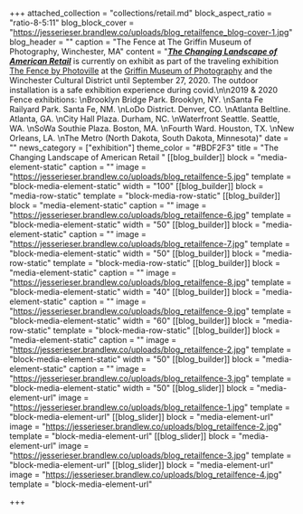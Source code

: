 +++
attached_collection = "collections/retail.md"
block_aspect_ratio = "ratio-8-5:11"
blog_block_cover = "https://jesserieser.brandlew.co/uploads/blog_retailfence_blog-cover-1.jpg"
blog_header = ""
caption = "The Fence at The Griffin Museum of Photography, Winchester, MA"
content = "[**_The Changing Landscape of American Retail_**](https://jesserieser.com/projects/changing-landscape-american-retail/) is currently on exhibit as part of the traveling exhibition [The Fence by Photoville](https://fence.photoville.com/host-cities/) at the [Griffin Museum of Photography](https://griffinmuseum.org/event/photoville-fence-winchester/) and the Winchester Cultural District until September 27, 2020. The outdoor installation is a safe exhibition experience during covid.\n\n2019 & 2020 Fence exhibitions:  \nBrooklyn Bridge Park. Brooklyn, NY.  \nSanta Fe Railyard Park. Santa Fe, NM.  \nLoDo District. Denver, CO.  \nAtlanta Beltline. Atlanta, GA.  \nCity Hall Plaza. Durham, NC.  \nWaterfront Seattle. Seattle, WA.  \nSoWa Southie Plaza. Boston, MA.  \nFourth Ward. Houston, TX.  \nNew Orleans, LA.   \nThe Metro (North Dakota, South Dakota, Minnesota)"
date = ""
news_category = ["exhibition"]
theme_color = "#BDF2F3"
title = "The Changing Landscape of American Retail "
[[blog_builder]]
block = "media-element-static"
caption = ""
image = "https://jesserieser.brandlew.co/uploads/blog_retailfence-5.jpg"
template = "block-media-element-static"
width = "100"
[[blog_builder]]
block = "media-row-static"
template = "block-media-row-static"
[[blog_builder]]
block = "media-element-static"
caption = ""
image = "https://jesserieser.brandlew.co/uploads/blog_retailfence-6.jpg"
template = "block-media-element-static"
width = "50"
[[blog_builder]]
block = "media-element-static"
caption = ""
image = "https://jesserieser.brandlew.co/uploads/blog_retailfence-7.jpg"
template = "block-media-element-static"
width = "50"
[[blog_builder]]
block = "media-row-static"
template = "block-media-row-static"
[[blog_builder]]
block = "media-element-static"
caption = ""
image = "https://jesserieser.brandlew.co/uploads/blog_retailfence-8.jpg"
template = "block-media-element-static"
width = "40"
[[blog_builder]]
block = "media-element-static"
caption = ""
image = "https://jesserieser.brandlew.co/uploads/blog_retailfence-9.jpg"
template = "block-media-element-static"
width = "60"
[[blog_builder]]
block = "media-row-static"
template = "block-media-row-static"
[[blog_builder]]
block = "media-element-static"
caption = ""
image = "https://jesserieser.brandlew.co/uploads/blog_retailfence-2.jpg"
template = "block-media-element-static"
width = "50"
[[blog_builder]]
block = "media-element-static"
caption = ""
image = "https://jesserieser.brandlew.co/uploads/blog_retailfence-3.jpg"
template = "block-media-element-static"
width = "50"
[[blog_slider]]
block = "media-element-url"
image = "https://jesserieser.brandlew.co/uploads/blog_retailfence-1.jpg"
template = "block-media-element-url"
[[blog_slider]]
block = "media-element-url"
image = "https://jesserieser.brandlew.co/uploads/blog_retailfence-2.jpg"
template = "block-media-element-url"
[[blog_slider]]
block = "media-element-url"
image = "https://jesserieser.brandlew.co/uploads/blog_retailfence-3.jpg"
template = "block-media-element-url"
[[blog_slider]]
block = "media-element-url"
image = "https://jesserieser.brandlew.co/uploads/blog_retailfence-4.jpg"
template = "block-media-element-url"

+++
